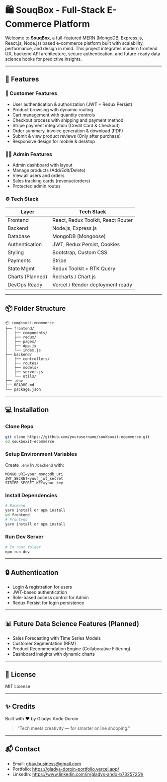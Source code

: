 # 🛍️ SouqBox - Full-Stack E-Commerce Platform

Welcome to **SouqBox**, a full-featured MERN (MongoDB, Express.js, React.js, Node.js) based e-commerce platform built with scalability, performance, and design in mind. This project integrates modern frontend UX, backend API architecture, secure authentication, and future-ready data science hooks for predictive insights.

---

## 🚀 Features

### 🛒 Customer Features

- User authentication & authorization (JWT + Redux Persist)
- Product browsing with dynamic routing
- Cart management with quantity controls
- Checkout process with shipping and payment method
- Stripe payment integration (Credit Card & Checkout)
- Order summary, invoice generation & download (PDF)
- Submit & view product reviews (Only after purchase)
- Responsive design for mobile & desktop

### 🧑‍💼 Admin Features

- Admin dashboard with layout
- Manage products (Add/Edit/Delete)
- View all users and orders
- Sales tracking cards (revenue/orders)
- Protected admin routes

### ⚙️ Tech Stack

| Layer            | Tech Stack                         |
| ---------------- | ---------------------------------- |
| Frontend         | React, Redux Toolkit, React Router |
| Backend          | Node.js, Express.js                |
| Database         | MongoDB (Mongoose)                 |
| Authentication   | JWT, Redux Persist, Cookies        |
| Styling          | Bootstrap, Custom CSS              |
| Payments         | Stripe                             |
| State Mgmt       | Redux Toolkit + RTK Query          |
| Charts (Planned) | Recharts / Chart.js                |
| DevOps Ready     | Vercel / Render deployment ready   |

---

## 📦 Folder Structure

```
📦 souqboxit-ecommerce
├── frontend/
│   ├── components/
│   ├── redux/
│   ├── pages/
│   ├── App.js
│   └── index.js
├── backend/
│   ├── controllers/
│   ├── routes/
│   ├── models/
│   ├── server.js
│   └── utils/
├── .env
├── README.md
└── package.json
```

---

## 💻 Installation

### Clone Repo

```bash
git clone https://github.com/yourusername/soukboxit-ecommerce.git
cd soukboxit-ecommerce
```

### Setup Environment Variables

Create `.env` in `/backend` with:

```env
MONGO_URI=your_mongodb_uri
JWT_SECRET=your_jwt_secret
STRIPE_SECRET_KEY=your_key
```

### Install Dependencies

```bash
# Backend
yarn install or npm install
cd frontend
# Frontend
yarn install or npm install
```

### Run Dev Server

```bash
# In root folder
npm run dev
```

---

## 🔒 Authentication

- Login & registration for users
- JWT-based authentication
- Role-based access control for Admin
- Redux Persist for login persistence

---

## 📊 Future Data Science Features (Planned)

- Sales Forecasting with Time Series Models
- Customer Segmentation (RFM)
- Product Recommendation Engine (Collaborative Filtering)
- Dashboard insights with dynamic charts

---

## 📄 License

MIT License

---

## ✨ Credits

Built with ❤️ by Gladys Ando Doroin

> "Tech meets creativity — for smarter online shopping."

---

## 📬 Contact

- Email: gbav.business@gmail.com
- Portfolio: https://gladys-doroin-portfolio.vercel.app/
- LinkedIn: https://www.linkedin.com/in/gladys-ando-b73257251/

